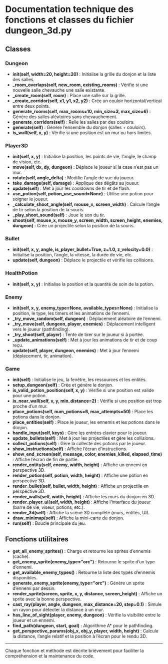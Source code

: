 # Documentation technique des fonctions et classes du fichier dungeon_3d.py

## Classes

### Dungeon
- **__init__(self, width=20, height=20)** : Initialise la grille du donjon et la liste des salles.
- **_room_overlaps(self, new_room, existing_rooms)** : Vérifie si une nouvelle salle chevauche une salle existante.
- **_create_room(self, room)** : Place une salle sur la grille.
- **_create_corridor(self, x1, y1, x2, y2)** : Crée un couloir horizontal/vertical entre deux points.
- **generate_rooms(self, max_rooms=10, min_size=3, max_size=6)** : Génère des salles aléatoires sans chevauchement.
- **generate_corridors(self)** : Relie les salles par des couloirs.
- **generate(self)** : Génère l’ensemble du donjon (salles + couloirs).
- **is_wall(self, x, y)** : Vérifie si une position est un mur ou hors limites.

### Player3D
- **__init__(self, x, y)** : Initialise la position, les points de vie, l’angle, le champ de vision, etc.
- **move(self, dx, dy, dungeon)** : Déplace le joueur si la case n’est pas un mur.
- **rotate(self, angle_delta)** : Modifie l’angle de vue du joueur.
- **take_damage(self, damage)** : Applique des dégâts au joueur.
- **update(self)** : Met à jour les cooldowns de tir et de flash.
- **use_potion(self, potion_use_sound=None)** : Utilise une potion pour soigner le joueur.
- **_calculate_shoot_angle(self, mouse_x, screen_width)** : Calcule l’angle de tir selon la position de la souris.
- **_play_shoot_sound(self)** : Joue le son du tir.
- **shoot(self, mouse_x, mouse_y, screen_width, screen_height, enemies, dungeon)** : Crée un projectile selon la position de la souris.

### Bullet
- **__init__(self, x, y, angle, is_player_bullet=True, z=1.0, z_velocity=0.0)** : Initialise la position, l’angle, la vitesse, la durée de vie, etc.
- **update(self, dungeon)** : Déplace le projectile et vérifie les collisions.

### HealthPotion
- **__init__(self, x, y)** : Initialise la position et la quantité de soin de la potion.

### Enemy
- **__init__(self, x, y, enemy_type=None, available_types=None)** : Initialise la position, le type, les timers et les animations de l’ennemi.
- **_try_move_random(self, dungeon)** : Déplacement aléatoire de l’ennemi.
- **_try_move(self, dungeon, player, enemies)** : Déplacement intelligent vers le joueur (pathfinding).
- **_try_shoot(self, player)** : Tente de tirer sur le joueur si à portée.
- **_update_animations(self)** : Met à jour les animations de tir et de coup reçu.
- **update(self, player, dungeon, enemies)** : Met à jour l’ennemi (déplacement, tir, animation).

### Game
- **__init__(self)** : Initialise le jeu, la fenêtre, les ressources et les entités.
- **setup_dungeon(self)** : Crée et génère le donjon.
- **is_valid_potion_position(self, x, y)** : Vérifie si une position est valide pour une potion.
- **is_near_wall(self, x, y, min_distance=2)** : Vérifie si une position est trop proche d’un mur.
- **place_potions(self, num_potions=6, max_attempts=50)** : Place les potions dans le donjon.
- **place_entities(self)** : Place le joueur, les ennemis et les potions dans le donjon.
- **handle_input(self, keys)** : Gère les entrées clavier pour le joueur.
- **update_bullets(self)** : Met à jour les projectiles et gère les collisions.
- **collect_potions(self)** : Gère la collecte des potions par le joueur.
- **show_instructions(self)** : Affiche l’écran d’instructions.
- **show_end_screen(self, message, color, enemies_killed, elapsed_time)** : Affiche l’écran de fin de partie.
- **render_entity(self, enemy, width, height)** : Affiche un ennemi en perspective 3D.
- **render_potion(self, potion, width, height)** : Affiche une potion en perspective 3D.
- **render_bullet(self, bullet, width, height)** : Affiche un projectile en perspective 3D.
- **render_walls(self, width, height)** : Affiche les murs du donjon en 3D.
- **render_player_ui(self, width, height)** : Affiche l’interface du joueur (barre de vie, viseur, potions, etc.).
- **render_3d(self)** : Affiche la scène 3D complète (murs, entités, UI).
- **draw_minimap(self)** : Affiche la mini-carte du donjon.
- **run(self)** : Boucle principale du jeu.

## Fonctions utilitaires
- **get_all_enemy_sprites()** : Charge et retourne les sprites d’ennemis (cache).
- **get_enemy_sprite(enemy_type="orc")** : Retourne le sprite d’un type d’ennemi.
- **get_available_enemy_types()** : Retourne la liste des types d’ennemis disponibles.
- **generate_enemy_sprite(enemy_type="orc")** : Génère un sprite d’ennemi par dessin.
- **render_sprite(screen, sprite, x, y, distance, screen_height)** : Affiche un sprite avec la bonne perspective.
- **cast_ray(player, angle, dungeon, max_distance=20, step=0.1)** : Simule un rayon pour détecter la distance à un mur.
- **has_line_of_sight(player, enemy, dungeon)** : Vérifie la visibilité entre le joueur et un ennemi.
- **find_path(dungeon, start, goal)** : Algorithme A* pour le pathfinding.
- **get_perspective_params(obj_x, obj_y, player, width, height)** : Calcule la distance, l’angle relatif et la position à l’écran pour le rendu 3D.

---
Chaque fonction et méthode est décrite brièvement pour faciliter la compréhension et la maintenance du code.
